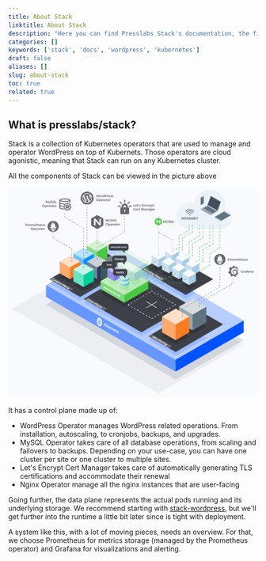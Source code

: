 ```yaml
---
title: About Stack
linktitle: About Stack
description: "Here you can find Presslabs Stack's documentation, the first open-source serverless hosting platform that bridges two major technologies: WordPress and Kubernetes."
categories: []
keywords: ['stack', 'docs', 'wordpress', 'kubernetes']
draft: false
aliases: []
slug: about-stack
toc: true
related: true
---
```


## What is presslabs/stack?

Stack is a collection of Kubernetes operators that are used to manage and operator WordPress on top of Kubernets.
Those operators are cloud agonistic, meaning that Stack can run on any Kubernetes cluster.

All the components of Stack can be viewed in the picture above

![stack-architecture](./images/stack.png)

It has a control plane made up of:

- WordPress Operator manages WordPress related operations. From installation, autoscaling, to cronjobs, backups, and upgrades.
- MySQL Operator takes care of all database operations, from scaling and failovers to backups. Depending on your use-case, you can have one cluster per site or one cluster to multiple sites.
- Let's Encrypt Cert Manager takes care of automatically generating TLS certifications and accommodate their renewal
- Nginx Operator manage all the nginx instances that are user-facing

Going further, the data plane represents the actual pods running and its underlying storage. We recommend starting with [stack-wordpress](https://github.com/presslabs/stack-wordpress), but we'll get further into the runtime a little bit later since is tight with deployment.

A system like this, with a lot of moving pieces, needs an overview. For that, we choose Prometheus for metrics storage (managed by the Prometheus operator) and Grafana for visualizations and alerting.
